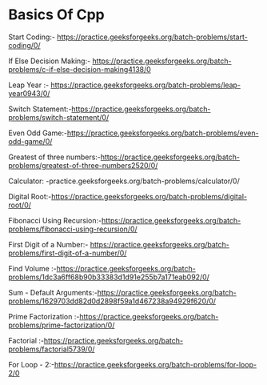 # Basics Of Cpp

Start Coding:- https://practice.geeksforgeeks.org/batch-problems/start-coding/0/

If Else Decision Making:- https://practice.geeksforgeeks.org/batch-problems/c-if-else-decision-making4138/0

Leap Year :- https://practice.geeksforgeeks.org/batch-problems/leap-year0943/0/

Switch Statement:-https://practice.geeksforgeeks.org/batch-problems/switch-statement/0/

Even Odd Game:-https://practice.geeksforgeeks.org/batch-problems/even-odd-game/0/

Greatest of three numbers:-https://practice.geeksforgeeks.org/batch-problems/greatest-of-three-numbers2520/0/

Calculator: -practice.geeksforgeeks.org/batch-problems/calculator/0/

Digital Root:-https://practice.geeksforgeeks.org/batch-problems/digital-root/0/

Fibonacci Using Recursion:-https://practice.geeksforgeeks.org/batch-problems/fibonacci-using-recursion/0/

First Digit of a Number:- https://practice.geeksforgeeks.org/batch-problems/first-digit-of-a-number/0/

Find Volume :-https://practice.geeksforgeeks.org/batch-problems/1dc3a6ff68b90b33383d1d91e255b7a171eab092/0/

Sum - Default Arguments:-https://practice.geeksforgeeks.org/batch-problems/1629703dd82d0d2898f59a1d467238a94929f620/0/

Prime Factorization :-https://practice.geeksforgeeks.org/batch-problems/prime-factorization/0/

Factorial :-https://practice.geeksforgeeks.org/batch-problems/factorial5739/0/

For Loop - 2:-https://practice.geeksforgeeks.org/batch-problems/for-loop-2/0
